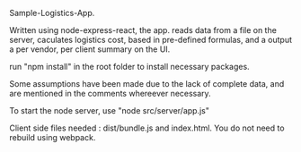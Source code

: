 Sample-Logistics-App.

Written using node-express-react, the app. reads data from a file on the server, caculates logistics cost, based in pre-defined formulas, and a output a per vendor, per client summary on the UI.

run "npm install" in the root folder to install necessary packages.

Some assumptions have been made due to the lack of complete data, and are mentioned in the comments whereever necessary.

To start the node server, use "node src/server/app.js"

Client side files needed : dist/bundle.js and index.html. You do not need to rebuild using webpack.
